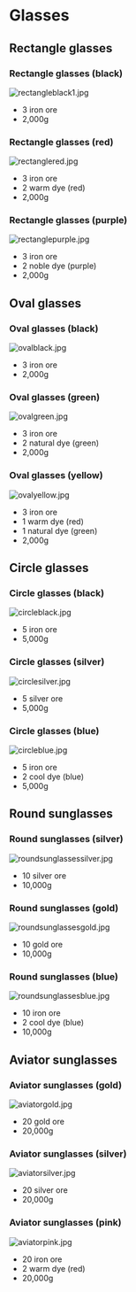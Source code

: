 # Glasses

## Rectangle glasses

### Rectangle glasses (black)
![rectangleblack1.jpg](../assets/images/rectangleblack1.jpg)

- 3 iron ore
- 2,000g

### Rectangle glasses (red)
![rectanglered.jpg](../assets/images/rectanglered.jpg)

- 3 iron ore
- 2 warm dye (red)
- 2,000g

### Rectangle glasses (purple)
![rectanglepurple.jpg](../assets/images/rectanglepurple.jpg)

- 3 iron ore
- 2 noble dye (purple)
- 2,000g

## Oval glasses

### Oval glasses (black)
![ovalblack.jpg](../assets/images/ovalblack.jpg)

- 3 iron ore
- 2,000g

### Oval glasses (green)
![ovalgreen.jpg](../assets/images/ovalgreen.jpg)

- 3 iron ore
- 2 natural dye (green)
- 2,000g

### Oval glasses (yellow)
![ovalyellow.jpg](../assets/images/ovalyellow.jpg)

- 3 iron ore
- 1 warm dye (red)
- 1 natural dye (green)
- 2,000g

## Circle glasses

### Circle glasses (black)
![circleblack.jpg](../assets/images/circleblack.jpg)

- 5 iron ore
- 5,000g

### Circle glasses (silver)
![circlesilver.jpg](../assets/images/circlesilver.jpg)

- 5 silver ore
- 5,000g

### Circle glasses (blue)
![circleblue.jpg](../assets/images/circleblue.jpg)

- 5 iron ore
- 2 cool dye (blue)
- 5,000g

## Round sunglasses

### Round sunglasses (silver)
![roundsunglassessilver.jpg](../assets/images/roundsunglassessilver.jpg)

- 10 silver ore
- 10,000g

### Round sunglasses (gold)
![roundsunglassesgold.jpg](../assets/images/roundsunglassesgold.jpg)

- 10 gold ore
- 10,000g

### Round sunglasses (blue)
![roundsunglassesblue.jpg](../assets/images/roundsunglassesblue.jpg)

- 10 iron ore
- 2 cool dye (blue)
- 10,000g

## Aviator sunglasses

### Aviator sunglasses (gold)
![aviatorgold.jpg](../assets/images/aviatorgold.jpg)

- 20 gold ore
- 20,000g

### Aviator sunglasses (silver)
![aviatorsilver.jpg](../assets/images/aviatorsilver.jpg)

- 20 silver ore
- 20,000g

### Aviator sunglasses (pink)
![aviatorpink.jpg](../assets/images/aviatorpink.jpg)

- 20 iron ore
- 2 warm dye (red)
- 20,000g
